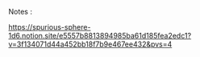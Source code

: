 Notes :

https://spurious-sphere-1d6.notion.site/e5557b8813894985ba61d185fea2edc1?v=3f134071d44a452bb18f7b9e467ee432&pvs=4